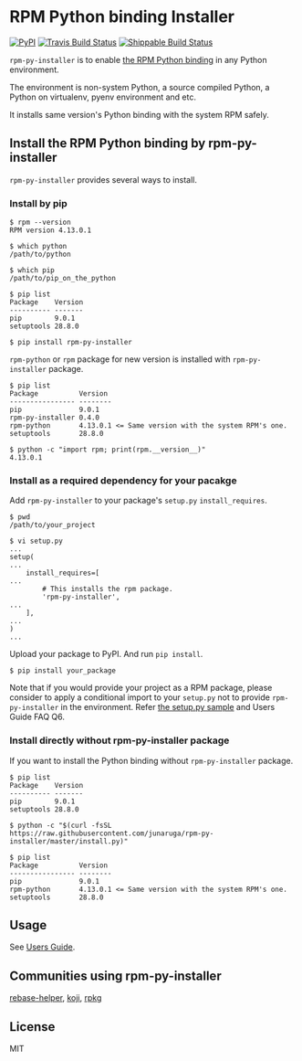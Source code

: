 # RPM Python binding Installer
[![PyPI](https://img.shields.io/pypi/v/rpm-py-installer.svg)](https://pypi.python.org/pypi/rpm-py-installer)
[![Travis Build Status](https://travis-ci.org/junaruga/rpm-py-installer.svg?branch=master)](https://travis-ci.org/junaruga/rpm-py-installer)
[![Shippable Build Status](https://api.shippable.com/projects/5bb13c0997da11060049f4ad/badge?branch=master)](https://app.shippable.com/github/junaruga/rpm-py-installer/runs?branchName=master)

`rpm-py-installer` is to enable [the RPM Python binding](https://github.com/rpm-software-management/rpm/tree/master/python) in any Python environment.

The environment is non-system Python, a source compiled Python, a Python on virtualenv, pyenv environment and etc.

It installs same version's Python binding with the system RPM safely.

## Install the RPM Python binding by rpm-py-installer

`rpm-py-installer` provides several ways to install.

### Install by pip

```
$ rpm --version
RPM version 4.13.0.1

$ which python
/path/to/python

$ which pip
/path/to/pip_on_the_python

$ pip list
Package    Version
---------- -------
pip        9.0.1
setuptools 28.8.0

$ pip install rpm-py-installer
```

`rpm-python` or `rpm` package for new version is installed with `rpm-py-installer` package.

```
$ pip list
Package          Version
---------------- --------
pip              9.0.1
rpm-py-installer 0.4.0
rpm-python       4.13.0.1 <= Same version with the system RPM's one.
setuptools       28.8.0

$ python -c "import rpm; print(rpm.__version__)"
4.13.0.1
```

### Install as a required dependency for your pacakge

Add `rpm-py-installer` to your package's `setup.py` `install_requires`.

```
$ pwd
/path/to/your_project

$ vi setup.py
...
setup(
...
    install_requires=[
...
        # This installs the rpm package.
        'rpm-py-installer',
...
    ],
...
)
...
```

Upload your package to PyPI.
And run `pip install`.

```
$ pip install your_package
```

Note that if you would provide your project as a RPM package, please consider to apply a conditional import to your `setup.py` not to provide `rpm-py-installer` in the environment. Refer [the setup.py sample](/tests/sample/setup.py) and Users Guide FAQ Q6.


### Install directly without rpm-py-installer package

If you want to install the Python binding without `rpm-py-installer` package.

```
$ pip list
Package    Version
---------- -------
pip        9.0.1
setuptools 28.8.0

$ python -c "$(curl -fsSL https://raw.githubusercontent.com/junaruga/rpm-py-installer/master/install.py)"

$ pip list
Package          Version
---------------- --------
pip              9.0.1
rpm-python       4.13.0.1 <= Same version with the system RPM's one.
setuptools       28.8.0
```

## Usage

See [Users Guide](docs/users_guide.md).

## Communities using rpm-py-installer

[rebase-helper](https://github.com/rebase-helper/rebase-helper), [koji](https://pagure.io/koji), [rpkg](https://pagure.io/rpkg)

## License

MIT
